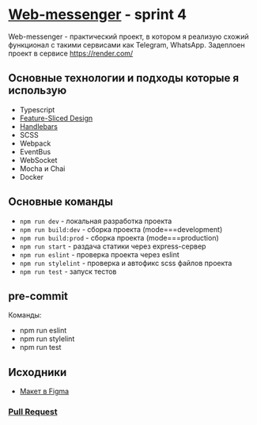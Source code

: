 # [Web-messenger](https://yandex-messenger-zb8j.onrender.com) - sprint 4
Web-messenger - практический проект, в котором я реализую схожий функционал с такими сервисами как Telegram, WhatsApp. Задеплоен проект в сервисе https://render.com/
## Основные технологии и подходы которые я использую
* Typescript
* [Feature-Sliced Design](https://feature-sliced.design/ru/)
* [Handlebars](https://handlebarsjs.com/)
* SCSS
* Webpack
* EventBus
* WebSocket
* Mocha и Chai
* Docker
## Основные команды
- `npm run dev` - локальная разработка проекта
- `npm run build:dev` - сборка проекта (mode===development)
- `npm run build:prod` - сборка проекта (mode===production)
- `npm run start` - раздача статики через express-сервер
- `npm run eslint` - проверка проекта через eslint
- `npm run stylelint` - проверка и автофикс scss файлов проекта
- `npm run test` - запуск тестов
## pre-commit
Команды:
- npm run eslint
- npm run stylelint
- npm run test
## Исходники
* [Макет в Figma](https://www.figma.com/file/jF5fFFzgGOxQeB4CmKWTiE/Chat_external_link?node-id=0%3A1&t=u7Mr63IAjzLMX2lm-0)
### [Pull Request](https://github.com/Abricos78/middle.messenger.praktikum.yandex/pull/14)
